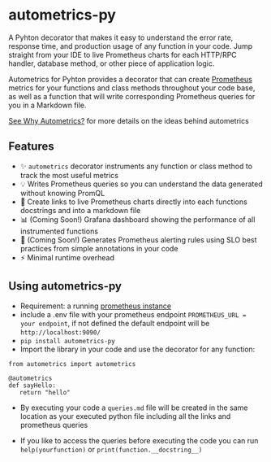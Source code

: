 # autometrics-py

A Pyhton decorator that makes it easy to understand the error rate, response time, and production usage of any function in your code. Jump straight from your IDE to live Prometheus charts for each HTTP/RPC handler, database method, or other piece of application logic.

Autometrics for Pyhton provides a decorator that can create [Prometheus](https://prometheus.io/) metrics for your functions and class methods throughout your code base, as well as a function that will write corresponding Prometheus queries for you in a Markdown file.

[See Why Autometrics?](https://github.com/autometrics-dev#why-autometrics) for more details on the ideas behind autometrics


## Features

- ✨ `autometrics` decorator instruments any function or class method to track the
  most useful metrics
- 💡 Writes Prometheus queries so you can understand the data generated without
  knowing PromQL
- 🔗 Create links to live Prometheus charts directly into each functions docstrings and into a markdown file
- 📊 (Coming Soon!) Grafana dashboard showing the performance of all
  instrumented functions
- 🚨 (Coming Soon!) Generates Prometheus alerting rules using SLO best practices
  from simple annotations in your code
- ⚡ Minimal runtime overhead

## Using autometrics-py

- Requirement: a running [prometheus instance](https://prometheus.io/download/) 
- include a .env file with your prometheus endpoint ```PROMETHEUS_URL = your endpoint```, if not defined the default endpoint will be ```http://localhost:9090/```
- ```pip install autometrics-py```
- Import the library in your code and use the decorator for any function:
```
from autometrics import autometrics

@autometrics
def sayHello:
   return "hello"

```

- By executing your code a ```queries.md``` file will be created in the same location as your executed python file including all the links and prometheus queries

- If you like to access the queries before executing the code you can run ```help(yourfunction)``` or ```print(function.__docstring__)```